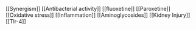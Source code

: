 [[Synergism]]
[[Antibacterial activity]]
[[fluoxetine]]
[[Paroxetine]]
[[Oxidative stress]]
[[Inflammation]]
[[Aminoglycosides]]
[[Kidney Injury]]
[[Tlr-4]]
